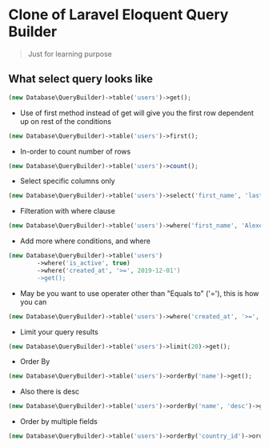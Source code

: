 # Clone of Laravel Eloquent Query Builder
> Just for learning purpose

## What select query looks like
```php
(new Database\QueryBuilder)->table('users')->get();
```

- Use of first method instead of get will give you the first
	row dependent up on rest of the conditions
```php
(new Database\QueryBuilder)->table('users')->first();
```

- In-order to count number of rows
```php
(new Database\QueryBuilder)->table('users')->count();
```

- Select specific columns only
```php
(new Database\QueryBuilder)->table('users')->select('first_name', 'last_name', 'email')->get();
```

- Filteration with where clause
```php
(new Database\QueryBuilder)->table('users')->where('first_name', 'Alexender')->get();
```

- Add more where conditions, and where
```php
(new Database\QueryBuilder)->table('users')
		->where('is_active', true)
		->where('created_at', '>=', 2019-12-01')
		->get();
```

- May be you want to use operater other than "Equals to" ('='), this is how you can
```php
(new Database\QueryBuilder)->table('users')->where('created_at', '>=', 2019-12-01')->get();
```

- Limit your query results
```php
(new Database\QueryBuilder)->table('users')->limit(20)->get();
```

- Order By
```php
(new Database\QueryBuilder)->table('users')->orderBy('name')->get();
```

- Also there is desc
```php
(new Database\QueryBuilder)->table('users')->orderBy('name', 'desc')->get();
```

- Order by multiple fields
```php
(new Database\QueryBuilder)->table('users')->orderBy('country_id')->orderBy('created_at', 'desc')->get();
```
